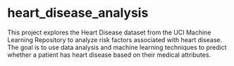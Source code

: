 # heart_disease_analysis
This project explores the Heart Disease dataset from the UCI Machine Learning Repository to analyze risk factors associated with heart disease. The goal is to use data analysis and machine learning techniques to predict whether a patient has heart disease based on their medical attributes.
